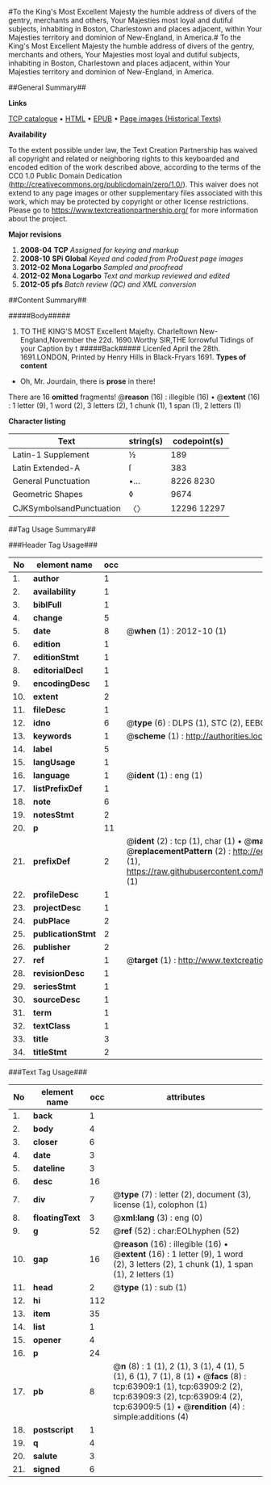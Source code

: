 #To the King's Most Excellent Majesty the humble address of divers of the gentry, merchants and others, Your Majesties most loyal and dutiful subjects, inhabiting in Boston, Charlestown and places adjacent, within Your Majesties territory and dominion of New-England, in America.#
To the King's Most Excellent Majesty the humble address of divers of the gentry, merchants and others, Your Majesties most loyal and dutiful subjects, inhabiting in Boston, Charlestown and places adjacent, within Your Majesties territory and dominion of New-England, in America.

##General Summary##

**Links**

[TCP catalogue](http://www.ota.ox.ac.uk/tcp/)  • 
[HTML](http://tei.it.ox.ac.uk/tcp/Texts-HTML/free/A62/A62755.html)  • 
[EPUB](http://tei.it.ox.ac.uk/tcp/Texts-EPUB/free/A62/A62755.epub) • 
[Page images (Historical Texts)](https://historicaltexts.jisc.ac.uk/eebo-12590743e)

**Availability**

To the extent possible under law, the Text Creation Partnership has waived all copyright and related or neighboring rights to this keyboarded and encoded edition of the work described above, according to the terms of the CC0 1.0 Public Domain Dedication (http://creativecommons.org/publicdomain/zero/1.0/). This waiver does not extend to any page images or other supplementary files associated with this work, which may be protected by copyright or other license restrictions. Please go to https://www.textcreationpartnership.org/ for more information about the project.

**Major revisions**

1. __2008-04__ __TCP__ *Assigned for keying and markup*
1. __2008-10__ __SPi Global__ *Keyed and coded from ProQuest page images*
1. __2012-02__ __Mona Logarbo__ *Sampled and proofread*
1. __2012-02__ __Mona Logarbo__ *Text and markup reviewed and edited*
1. __2012-05__ __pfs__ *Batch review (QC) and XML conversion*

##Content Summary##

#####Body#####

1. TO THE KING'S MOST Excellent Majeſty.
Charleſtown New-England,November the 22d. 1690.Worthy SIR,THE ſorrowful Tidings of your Caption by t
#####Back#####
Licenſed April the 28th. 1691.LONDON, Printed by Henry Hills in Black-Fryars 1691.
**Types of content**

  * Oh, Mr. Jourdain, there is **prose** in there!

There are 16 **omitted** fragments! 
 @__reason__ (16) : illegible (16)  •  @__extent__ (16) : 1 letter (9), 1 word (2), 3 letters (2), 1 chunk (1), 1 span (1), 2 letters (1)

**Character listing**


|Text|string(s)|codepoint(s)|
|---|---|---|
|Latin-1 Supplement|½|189|
|Latin Extended-A|ſ|383|
|General Punctuation|•…|8226 8230|
|Geometric Shapes|◊|9674|
|CJKSymbolsandPunctuation|〈〉|12296 12297|

##Tag Usage Summary##

###Header Tag Usage###

|No|element name|occ|attributes|
|---|---|---|---|
|1.|__author__|1||
|2.|__availability__|1||
|3.|__biblFull__|1||
|4.|__change__|5||
|5.|__date__|8| @__when__ (1) : 2012-10 (1)|
|6.|__edition__|1||
|7.|__editionStmt__|1||
|8.|__editorialDecl__|1||
|9.|__encodingDesc__|1||
|10.|__extent__|2||
|11.|__fileDesc__|1||
|12.|__idno__|6| @__type__ (6) : DLPS (1), STC (2), EEBO-CITATION (1), OCLC (1), VID (1)|
|13.|__keywords__|1| @__scheme__ (1) : http://authorities.loc.gov/ (1)|
|14.|__label__|5||
|15.|__langUsage__|1||
|16.|__language__|1| @__ident__ (1) : eng (1)|
|17.|__listPrefixDef__|1||
|18.|__note__|6||
|19.|__notesStmt__|2||
|20.|__p__|11||
|21.|__prefixDef__|2| @__ident__ (2) : tcp (1), char (1)  •  @__matchPattern__ (2) : ([0-9\-]+):([0-9IVX]+) (1), (.+) (1)  •  @__replacementPattern__ (2) : http://eebo.chadwyck.com/downloadtiff?vid=$1&page=$2 (1), https://raw.githubusercontent.com/textcreationpartnership/Texts/master/tcpchars.xml#$1 (1)|
|22.|__profileDesc__|1||
|23.|__projectDesc__|1||
|24.|__pubPlace__|2||
|25.|__publicationStmt__|2||
|26.|__publisher__|2||
|27.|__ref__|1| @__target__ (1) : http://www.textcreationpartnership.org/docs/. (1)|
|28.|__revisionDesc__|1||
|29.|__seriesStmt__|1||
|30.|__sourceDesc__|1||
|31.|__term__|1||
|32.|__textClass__|1||
|33.|__title__|3||
|34.|__titleStmt__|2||


###Text Tag Usage###

|No|element name|occ|attributes|
|---|---|---|---|
|1.|__back__|1||
|2.|__body__|4||
|3.|__closer__|6||
|4.|__date__|3||
|5.|__dateline__|3||
|6.|__desc__|16||
|7.|__div__|7| @__type__ (7) : letter (2), document (3), license (1), colophon (1)|
|8.|__floatingText__|3| @__xml:lang__ (3) : eng (0)|
|9.|__g__|52| @__ref__ (52) : char:EOLhyphen (52)|
|10.|__gap__|16| @__reason__ (16) : illegible (16)  •  @__extent__ (16) : 1 letter (9), 1 word (2), 3 letters (2), 1 chunk (1), 1 span (1), 2 letters (1)|
|11.|__head__|2| @__type__ (1) : sub (1)|
|12.|__hi__|112||
|13.|__item__|35||
|14.|__list__|1||
|15.|__opener__|4||
|16.|__p__|24||
|17.|__pb__|8| @__n__ (8) : 1 (1), 2 (1), 3 (1), 4 (1), 5 (1), 6 (1), 7 (1), 8 (1)  •  @__facs__ (8) : tcp:63909:1 (1), tcp:63909:2 (2), tcp:63909:3 (2), tcp:63909:4 (2), tcp:63909:5 (1)  •  @__rendition__ (4) : simple:additions (4)|
|18.|__postscript__|1||
|19.|__q__|4||
|20.|__salute__|3||
|21.|__signed__|6||
